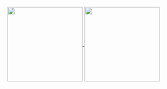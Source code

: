 <!--
**xiegang/xiegang** is a ✨ _special_ ✨ repository because its `README.md` (this file) appears on your GitHub profile.

Here are some ideas to get you started:

- 🔭 I’m currently working on ...
- 🌱 I’m currently learning ...
- 👯 I’m looking to collaborate on ...
- 🤔 I’m looking for help with ...
- 💬 Ask me about ...
- 📫 How to reach me: ...
- 😄 Pronouns: ...
- ⚡ Fun fact: ...
- update: 2022-0429
-->

<p align=center>
  <a href="https://github.com/xiegang">
    <img height=175 align="center" src="https://github-readme-stats.vercel.app/api?username=xiegang&show_icons=true&theme=dark">
  </a>
  <a href="https://github.com/xiegang">
  <img height=175 align="center" src="https://github-readme-stats.vercel.app/api/top-langs/?username=xiegang&layout=compact&theme=dark" />
  </a>
</p>
